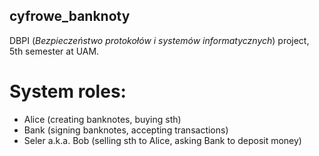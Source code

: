 ## cyfrowe_banknoty

DBPI (*Bezpieczeństwo protokołów i systemów informatycznych*) project, 5th semester at UAM.

# System roles:
- Alice (creating banknotes, buying sth)
- Bank (signing banknotes, accepting transactions)
- Seler a.k.a. Bob (selling sth to Alice, asking Bank to deposit money)
